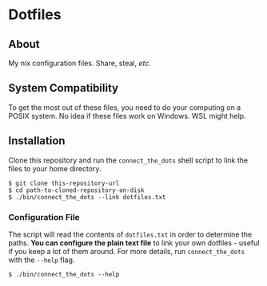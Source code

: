 # Dotfiles

## About
My nix configuration files. Share, steal, _etc._

## System Compatibility
To get the most out of these files, you need to do your computing on a
POSIX system. No idea if these files work on Windows. WSL might help.

## Installation
Clone this repository and run the `connect_the_dots` shell script to
link the files to your home directory.

``` shell
$ git clone this-repository-url
$ cd path-to-cloned-repository-on-disk
$ ./bin/connect_the_dots --link dotfiles.txt
```

### Configuration File
The script will read the contents of `dotfiles.txt` in order to
determine the paths. __You can configure the plain text file__ to link
your own dotfiles - useful if you keep a lot of them around. For more
details, run `connect_the_dots` with the `--help` flag.

``` shell
$ ./bin/connect_the_dots --help
```
